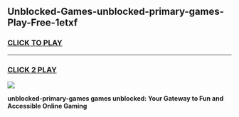 
## Unblocked-Games-unblocked-primary-games-Play-Free-1etxf
<h3>
<a href="https://premium76.site?title=unblocked-primary-games&ref=09A">CLICK TO PLAY</a></h3>
<hr>

<h3>
<a href="https://premium76.site?title=unblocked-primary-games&ref=09A">CLICK 2 PLAY</a>
  
</h3>

<a href="https://premium76.site?title=unblocked-primary-games&ref=09A"><img src="https://clearcache.store/games.png"></a>


**unblocked-primary-games games unblocked: Your Gateway to Fun and Accessible Online Gaming**
